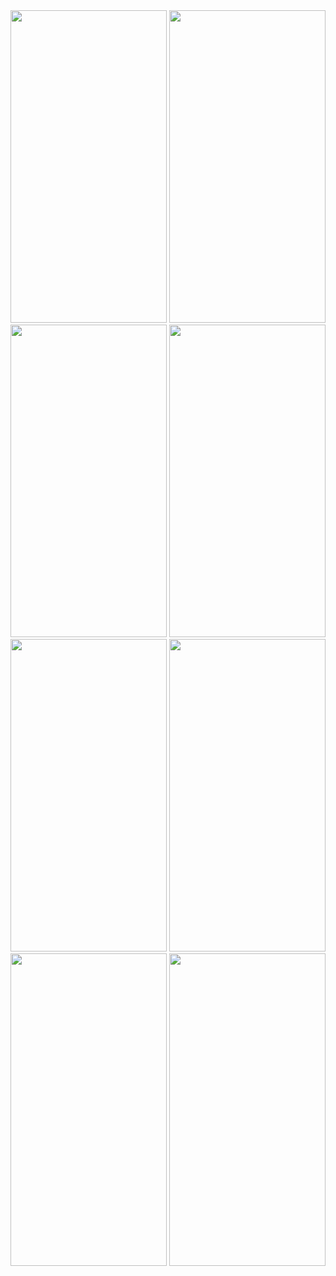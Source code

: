 

<img src="https://github.com/njm181/CoffeeUI-IOS/assets/42520564/fe52bf38-fc4a-472e-a5ce-5b3fb6861df5" width="250" height="500">
<img src="https://github.com/njm181/CoffeeUI-IOS/assets/42520564/3e9aa378-4bd3-4df6-9555-366a3bee607f" width="250" height="500">
<img src="https://github.com/njm181/CoffeeUI-IOS/assets/42520564/fb1d8f06-d830-4e80-ad28-1274d9df3317" width="250" height="500">
<img src="https://github.com/njm181/CoffeeUI-IOS/assets/42520564/7ba9675f-5291-48ad-943c-628ebd6517a6" width="250" height="500">
<img src="https://github.com/njm181/CoffeeUI-IOS/assets/42520564/508a7271-b55a-425c-b2ee-8882132fdfbc" width="250" height="500">
<img src="https://github.com/njm181/CoffeeUI-IOS/assets/42520564/fdfd024f-b9ed-49f4-a122-771162570e2c" width="250" height="500">
<img src="https://github.com/njm181/CoffeeUI-IOS/assets/42520564/80054f93-6a47-449a-8f0f-9ee9b077e307" width="250" height="500">
<img src="https://github.com/njm181/CoffeeUI-IOS/assets/42520564/e4734523-d50e-4e23-a715-4290095f1243" width="250" height="500">


